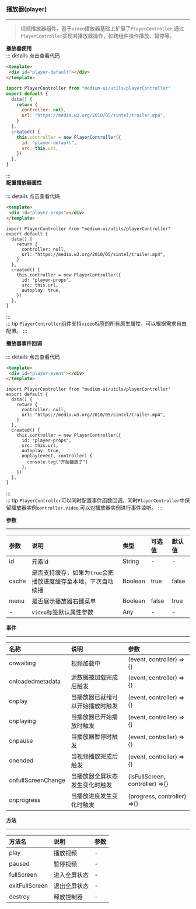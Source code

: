 ### 播放器(player) 
***  
>视频播放器组件，基于<code>video</code>播放器基础上扩展了<code>PlayerController</code>,通过<code>PlayerController</code>实现对播放器操作，如跨组件操作播放、暂停等。

**播放器使用** 
<Player-Default/>  
::: details 点击查看代码
```html
<template>
 <div id="player-default"></div>
</template>
```
```js
import PlayerController from "medium-ui/utils/playerController"
export default {
  data() {
    return {
      controller: null,
      url: "https://media.w3.org/2010/05/sintel/trailer.mp4",
    }
  },
  created() {
    this.controller = new PlayerController({
      id: "player-default",
      src: this.url,
    })
  },
}
```  
:::  
**配置播放器属性**  
<Player-Props/>  
::: details 点击查看代码
```html
<template>
 <div id="player-props"></div>
</template>
```
```js{13}  
import PlayerController from "medium-ui/utils/playerController"
export default {
  data() {
    return {
      controller: null,
      url: "https://media.w3.org/2010/05/sintel/trailer.mp4",
    }
  },
  created() {
    this.controller = new PlayerController({
      id: "player-props",
      src: this.url,
      autoplay: true,
    })
  },
}
```  
:::  
::: tip
<code>PlayerController</code>组件支持<code>video</code>标签的所有原生属性，可以根据需求自由配置。
:::  

**播放器事件回调**  
<Player-Event/>  
::: details 点击查看代码
```html
<template>
 <div id="player-event"></div>
</template>
```
```js{14,15,16}  
import PlayerController from "medium-ui/utils/playerController"
export default {
  data() {
    return {
      controller: null,
      url: "https://media.w3.org/2010/05/sintel/trailer.mp4",
    }
  },
  created() {
    this.controller = new PlayerController({
      id: "player-props",
      src: this.url,
      autoplay: true,
      onplay(event, controller) {
        console.log("开始播放了")
      },
    })
  },
}
```  
:::  
::: tip
<code>PlayerController</code>可以同时配置事件函数回调。同时<code>PlayerController</code>中保留播放器实例<code>controller.video</code>,可以对播放器实例进行事件监听。
:::  

**参数**
***
参数|说明|类型|可选值|默认值
:---|:---|:---|:---|:---  
id| 元素id|String|-|-  
cache| 是否支持缓存，如果为<code>true</code>会把播放进度缓存至本地，下次自动续播|Boolean|true|false
menu|是否展示播放器右键菜单|Boolean|false|true
-|<code>video</code>标签默认属性参数|Any|-|-

**事件**
***
名称|说明|参数  
:---|:---|:---  
onwaiting|视频加载中|(event, controller) =>{}
onloadedmetadata| 源数据被加载完成后触发|(event, controller) =>{}
onplay | 当播放器已就绪可以开始播放时触发|(event, controller) =>{}
onplaying|当播放器已开始播放时触发|(event, controller) =>{}
onpause| 当播放器暂停时触发|(event, controller) =>{}
onended|当视频播放完成后触发|(event, controller) =>{}
onfullScreenChange| 当播放器全屏状态发生变化时触发|(isFullScreen, controller) =>{}
onprogress|当播放进度发生变化时触发|(progress, controller) =>{}   


**方法**
***
方法名|说明|参数
:---|:---|:---
play|播放视频| -
paused|暂停视频| -
fullScreen|进入全屏状态| -
exitFullScreen|退出全屏状态|-
destroy| 释放控制器| -
